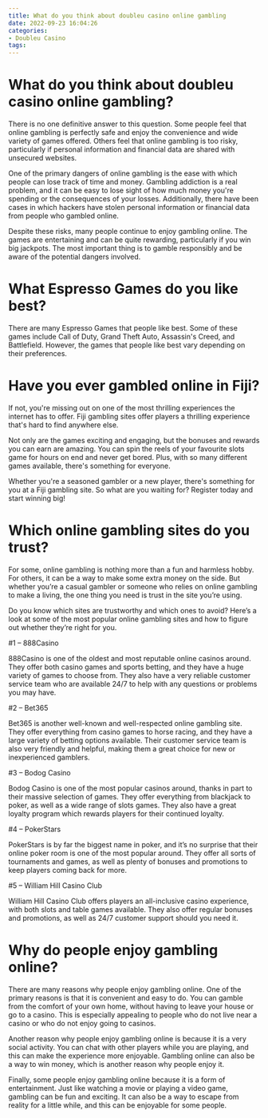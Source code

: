 ```yaml
---
title: What do you think about doubleu casino online gambling
date: 2022-09-23 16:04:26
categories:
- Doubleu Casino
tags:
---
```



#  What do you think about doubleu casino online gambling?

There is no one definitive answer to this question. Some people feel that online gambling is perfectly safe and enjoy the convenience and wide variety of games offered. Others feel that online gambling is too risky, particularly if personal information and financial data are shared with unsecured websites.

One of the primary dangers of online gambling is the ease with which people can lose track of time and money. Gambling addiction is a real problem, and it can be easy to lose sight of how much money you're spending or the consequences of your losses. Additionally, there have been cases in which hackers have stolen personal information or financial data from people who gambled online.

Despite these risks, many people continue to enjoy gambling online. The games are entertaining and can be quite rewarding, particularly if you win big jackpots. The most important thing is to gamble responsibly and be aware of the potential dangers involved.

#  What Espresso Games do you like best?

There are many Espresso Games that people like best. Some of these games include Call of Duty, Grand Theft Auto, Assassin's Creed, and Battlefield. However, the games that people like best vary depending on their preferences.

#  Have you ever gambled online in Fiji?

If not, you're missing out on one of the most thrilling experiences the internet has to offer. Fiji gambling sites offer players a thrilling experience that's hard to find anywhere else.

Not only are the games exciting and engaging, but the bonuses and rewards you can earn are amazing. You can spin the reels of your favourite slots game for hours on end and never get bored. Plus, with so many different games available, there's something for everyone.

Whether you're a seasoned gambler or a new player, there's something for you at a Fiji gambling site. So what are you waiting for? Register today and start winning big!

#  Which online gambling sites do you trust?

For some, online gambling is nothing more than a fun and harmless hobby. For others, it can be a way to make some extra money on the side. But whether you’re a casual gambler or someone who relies on online gambling to make a living, the one thing you need is trust in the site you’re using.

Do you know which sites are trustworthy and which ones to avoid? Here’s a look at some of the most popular online gambling sites and how to figure out whether they’re right for you.

#1 – 888Casino

888Casino is one of the oldest and most reputable online casinos around. They offer both casino games and sports betting, and they have a huge variety of games to choose from. They also have a very reliable customer service team who are available 24/7 to help with any questions or problems you may have.

#2 – Bet365

Bet365 is another well-known and well-respected online gambling site. They offer everything from casino games to horse racing, and they have a large variety of betting options available. Their customer service team is also very friendly and helpful, making them a great choice for new or inexperienced gamblers.

#3 – Bodog Casino

Bodog Casino is one of the most popular casinos around, thanks in part to their massive selection of games. They offer everything from blackjack to poker, as well as a wide range of slots games. They also have a great loyalty program which rewards players for their continued loyalty.

#4 – PokerStars

PokerStars is by far the biggest name in poker, and it’s no surprise that their online poker room is one of the most popular around. They offer all sorts of tournaments and games, as well as plenty of bonuses and promotions to keep players coming back for more.

#5 – William Hill Casino Club

William Hill Casino Club offers players an all-inclusive casino experience, with both slots and table games available. They also offer regular bonuses and promotions, as well as 24/7 customer support should you need it.

#  Why do people enjoy gambling online?

There are many reasons why people enjoy gambling online. One of the primary reasons is that it is convenient and easy to do. You can gamble from the comfort of your own home, without having to leave your house or go to a casino. This is especially appealing to people who do not live near a casino or who do not enjoy going to casinos.

Another reason why people enjoy gambling online is because it is a very social activity. You can chat with other players while you are playing, and this can make the experience more enjoyable. Gambling online can also be a way to win money, which is another reason why people enjoy it.

Finally, some people enjoy gambling online because it is a form of entertainment. Just like watching a movie or playing a video game, gambling can be fun and exciting. It can also be a way to escape from reality for a little while, and this can be enjoyable for some people.